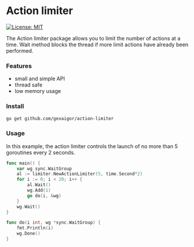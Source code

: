 # Action limiter
[![License: MIT](https://img.shields.io/badge/License-MIT-yellow.svg)](https://opensource.org/licenses/MIT)

The Action limiter package allows you to limit the number of actions at a time. Wait method blocks the thread if more limit actions have already been performed.

### Features
 - small and simple API
 - thread safe
 - low memory usage

### Install
```sh
go get github.com/gexaigor/action-limiter
```

### Usage
In this example, the action limiter controls the launch of no more than 5 goroutines every 2 seconds.
```go
func main() {
	var wg sync.WaitGroup
	al := limiter.NewActionLimiter(5, time.Second*2)
	for i := 0; i < 20; i++ {
		al.Wait()
		wg.Add(1)
		go do(i, &wg)
	}
	wg.Wait()
}

func do(i int, wg *sync.WaitGroup) {
	fmt.Println(i)
	wg.Done()
}
```
